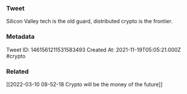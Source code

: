 ### Tweet
Silicon Valley tech is the old guard, distributed crypto is the frontier.

### Metadata
Tweet ID: 1461561211531583493
Created At: 2021-11-19T05:05:21.000Z
#crypto

### Related
[[2022-03-10 08-52-18 Crypto will be the money of the future]]

